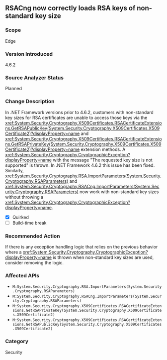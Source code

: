 ## RSACng now correctly loads RSA keys of non-standard key size

### Scope
Edge

### Version Introduced
4.6.2

### Source Analyzer Status
Planned

### Change Description

In .NET Framework versions prior to 4.6.2, customers with non-standard key sizes
for RSA certificates are unable to access those keys via the
<xref:System.Security.Cryptography.X509Certificates.RSACertificateExtensions.GetRSAPublicKey(System.Security.Cryptography.X509Certificates.X509Certificate2)?displayProperty=name>
and
<xref:System.Security.Cryptography.X509Certificates.RSACertificateExtensions.GetRSAPrivateKey(System.Security.Cryptography.X509Certificates.X509Certificate2)?displayProperty=name>
extension methods.  A
<xref:System.Security.Cryptography.CryptographicException?displayProperty=name>
with the message "The requested key size is not supported" is thrown. In .NET
Framework 4.6.2 this issue has been fixed. Similarly,
<xref:System.Security.Cryptography.RSA.ImportParameters(System.Security.Cryptography.RSAParameters)>
and
<xref:System.Security.Cryptography.RSACng.ImportParameters(System.Security.Cryptography.RSAParameters)>
now work with non-standard key sizes without throwing a <xref:System.Security.Cryptography.CryptographicException?displayProperty=name>.

- [X] Quirked
- [ ] Build-time break

### Recommended Action

If there is any exception handling logic that relies on the previous behavior
where a
<xref:System.Security.Cryptography.CryptographicException?displayProperty=name>
is thrown when non-standard key sizes are used, consider removing the logic.

### Affected APIs
* `M:System.Security.Cryptography.RSA.ImportParameters(System.Security.Cryptography.RSAParameters)`
* `M:System.Security.Cryptography.RSACng.ImportParameters(System.Security.Cryptography.RSAParameters)`
* `M:System.Security.Cryptography.X509Certificates.RSACertificateExtensions.GetRSAPrivateKey(System.Security.Cryptography.X509Certificates.X509Certificate2)`
* `M:System.Security.Cryptography.X509Certificates.RSACertificateExtensions.GetRSAPublicKey(System.Security.Cryptography.X509Certificates.X509Certificate2)`

### Category
Security

<!-- breaking change id: 148 -->
